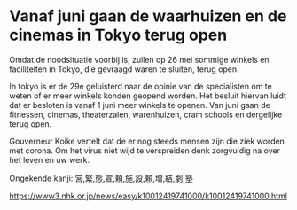 # Vanaf juni gaan de waarhuizen en de cinemas in Tokyo terug open

Omdat de noodsituatie voorbij is, zullen op 26 mei sommige winkels en faciliteiten in Tokyo, die gevraagd waren te sluiten, terug open.

In tokyo is er de 29e geluisterd naar de opinie van de specialisten om te weten of er meer winkels konden geopend worden.
Het besluit hiervan luidt dat er besloten is vanaf 1 juni meer winkels te openen. Van juni gaan de fitnessen, cinemas, theaterzalen, warenhuizen, cram schools en dergelijke terug open.

Gouverneur Koike vertelt dat de er nog steeds mensen zijn die ziek worden met corona. Om het virus niet wijd te verspreiden denk zorgvuldig na over het leven en uw werk.

Ongekende kanji: 営,緊,態,宣,頼,施,設,頼,増,結,劇,塾

<https://www3.nhk.or.jp/news/easy/k10012419741000/k10012419741000.html>

